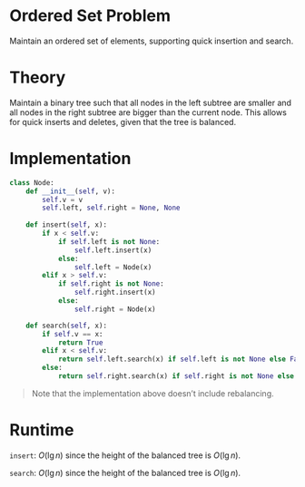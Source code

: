 # Ordered Set Problem
Maintain an ordered set of elements, supporting quick insertion and search.

# Theory
Maintain a binary tree such that all nodes in the left subtree are smaller and all nodes in the right subtree are bigger than the current node. This allows for quick inserts and deletes, given that the tree is balanced.

# Implementation
```python
class Node:
	def __init__(self, v):
		self.v = v
		self.left, self.right = None, None
	
	def insert(self, x):
		if x < self.v:
			if self.left is not None:
				self.left.insert(x)
			else:
				self.left = Node(x)
		elif x > self.v:
			if self.right is not None:
				self.right.insert(x)
			else:
				self.right = Node(x)

	def search(self, x):
		if self.v == x:
			return True
		elif x < self.v:
			return self.left.search(x) if self.left is not None else False
		else:
			return self.right.search(x) if self.right is not None else True
```

> Note that the implementation above doesn’t include rebalancing.

# Runtime
`insert`: $O(\lg n)$ since the height of the balanced tree is $O(\lg n)$.

`search`: $O(\lg n)$ since the height of the balanced tree is $O(\lg n)$.